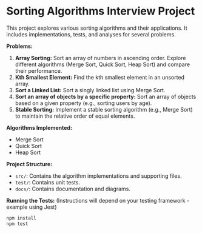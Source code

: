 # Sorting Algorithms Interview Project

This project explores various sorting algorithms and their applications.  It includes implementations, tests, and analyses for several problems.

**Problems:**

1. **Array Sorting:** Sort an array of numbers in ascending order.  Explore different algorithms (Merge Sort, Quick Sort, Heap Sort) and compare their performance.
2. **Kth Smallest Element:** Find the kth smallest element in an unsorted array.
3. **Sort a Linked List:** Sort a singly linked list using Merge Sort.
4. **Sort an array of objects by a specific property:** Sort an array of objects based on a given property (e.g., sorting users by age).
5. **Stable Sorting:** Implement a stable sorting algorithm (e.g., Merge Sort) to maintain the relative order of equal elements.


**Algorithms Implemented:**

* Merge Sort
* Quick Sort
* Heap Sort


**Project Structure:**

* `src/`: Contains the algorithm implementations and supporting files.
* `test/`: Contains unit tests.
* `docs/`: Contains documentation and diagrams.


**Running the Tests:**  (Instructions will depend on your testing framework - example using Jest)
```bash
npm install
npm test
```